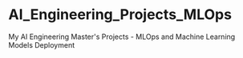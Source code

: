 # AI_Engineering_Projects_MLOps
My AI Engineering Master's Projects - MLOps and Machine Learning Models Deployment
